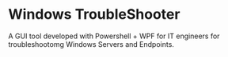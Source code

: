 # Windows TroubleShooter  
A GUI tool developed with Powershell + WPF for IT engineers for troubleshootomg Windows Servers and Endpoints.
